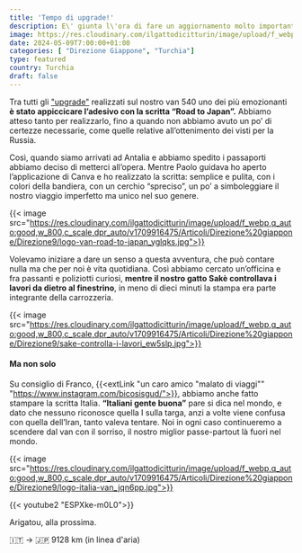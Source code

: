 ```yaml
---
title: 'Tempo di upgrade!'
description: E\' giunta l\'ora di fare un aggiornamento molto importante al nostro van. Scopri cliccando qui
image: https://res.cloudinary.com/ilgattodicitturin/image/upload/f_webp,q_auto:good,w_800,c_scale,dpr_auto/v1713011125/Articoli/Direzione%20giappone/Direzione9/upgrade-al-van_vpnjk8.jpg
date: 2024-05-09T7:00:00+01:00
categories: [ "Direzione Giappone", "Turchia"]
type: featured  
country: Turchia 
draft: false
---
```


Tra tutti gli ["upgrade"](/van) realizzati sul nostro van 540 uno dei più emozionanti **è stato appiccicare l’adesivo con la scritta “Road to Japan”.** 
Abbiamo atteso tanto per realizzarlo, fino a quando non abbiamo avuto un po’ di certezze necessarie, come quelle relative all’ottenimento dei visti per la Russia.

Così, quando siamo arrivati ad Antalia e abbiamo spedito i passaporti abbiamo deciso di metterci all’opera. 
Mentre Paolo guidava ho aperto l’applicazione di Canva e ho realizzato la scritta: semplice e pulita, con i colori della bandiera, con un cerchio “spreciso”, un po’ a simboleggiare il nostro viaggio imperfetto ma unico nel suo genere. 

{{< image src="https://res.cloudinary.com/ilgattodicitturin/image/upload/f_webp,q_auto:good,w_800,c_scale,dpr_auto/v1709916475/Articoli/Direzione%20giappone/Direzione9/logo-van-road-to-japan_yglqks.jpg">}} 

Volevamo iniziare a dare un senso a questa avventura, che può contare nulla ma che per noi è vita quotidiana.
Così abbiamo cercato un’officina e fra passanti e poliziotti curiosi, **mentre il nostro gatto Sakè controllava i lavori da dietro al finestrino**, in meno di dieci minuti la stampa era parte integrante della carrozzeria. 

{{< image src="https://res.cloudinary.com/ilgattodicitturin/image/upload/f_webp,q_auto:good,w_800,c_scale,dpr_auto/v1709916475/Articoli/Direzione%20giappone/Direzione9/sake-controlla-i-lavori_ew5slp.jpg">}} 

#### Ma non solo

Su consiglio di Franco, {{<extLink "un caro amico \"malato di viaggi\"" "https://www.instagram.com/bicosisgud/">}}, abbiamo anche fatto stampare la scritta Italia. 
**“Italiani gente buona”** pare si dica nel mondo, e dato che nessuno riconosce quella I sulla targa, anzi a volte viene confusa con quella dell’Iran, tanto valeva tentare. 
Noi in ogni caso continueremo a scendere dal van con il sorriso, il nostro miglior passe-partout là fuori nel mondo.

{{< image src="https://res.cloudinary.com/ilgattodicitturin/image/upload/f_webp,q_auto:good,w_800,c_scale,dpr_auto/v1709916475/Articoli/Direzione%20giappone/Direzione9/logo-italia-van_jqn6pp.jpg">}} 

{{< youtube2 "ESPXke-m0L0">}}

Arigatou, alla prossima.

🇮🇹 → 🇯🇵 9128 km (in linea d'aria)
